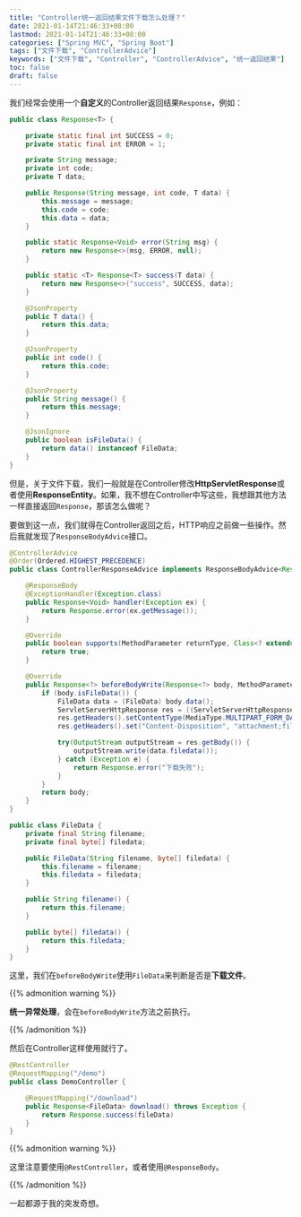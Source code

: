 ```yaml
---
title: "Controller统一返回结果文件下载怎么处理？"
date: 2021-01-14T21:46:33+08:00
lastmod: 2021-01-14T21:46:33+08:00
categories: ["Spring MVC", "Spring Boot"]
tags: ["文件下载", "ControllerAdvice"]
keywords: ["文件下载", "Controller", "ControllerAdvice", "统一返回结果"]
toc: false
draft: false
---
```


我们经常会使用一个**自定义**的Controller返回结果`Response`，例如：

```java
public class Response<T> {

    private static final int SUCCESS = 0;
    private static final int ERROR = 1;

    private String message;
    private int code;
    private T data;

    public Response(String message, int code, T data) {
        this.message = message;
        this.code = code;
        this.data = data;
    }

    public static Response<Void> error(String msg) {
        return new Response<>(msg, ERROR, null);
    }

    public static <T> Response<T> success(T data) {
        return new Response<>("success", SUCCESS, data);
    }

    @JsonProperty
    public T data() {
        return this.data;
    }

    @JsonProperty
    public int code() {
        return this.code;
    }

    @JsonProperty
    public String message() {
        return this.message;
    }

    @JsonIgnore
    public boolean isFileData() {
        return data() instanceof FileData;
    }
}
```

但是，关于文件下载，我们一般就是在Controller修改**HttpServletResponse**或者使用**ResponseEntity**。如果，我不想在Controller中写这些，我想跟其他方法一样直接返回`Response`，那该怎么做呢？

<!--more-->

要做到这一点，我们就得在Controller返回之后，HTTP响应之前做一些操作。然后我就发现了`ResponseBodyAdvice`接口。

```java
@ControllerAdvice
@Order(Ordered.HIGHEST_PRECEDENCE)
public class ControllerResponseAdvice implements ResponseBodyAdvice<Response<?>> {

    @ResponseBody
    @ExceptionHandler(Exception.class)
    public Response<Void> handler(Exception ex) {
        return Response.error(ex.getMessage());
    }

    @Override
    public boolean supports(MethodParameter returnType, Class<? extends HttpMessageConverter<?>> converterType) {
        return true;
    }

    @Override
    public Response<?> beforeBodyWrite(Response<?> body, MethodParameter returnType, MediaType selectedContentType, Class<? extends HttpMessageConverter<?>> selectedConverterType, ServerHttpRequest request, ServerHttpResponse response) {
        if (body.isFileData()) {
            FileData data = (FileData) body.data();
            ServletServerHttpResponse res = ((ServletServerHttpResponse)response);
            res.getHeaders().setContentType(MediaType.MULTIPART_FORM_DATA);
            res.getHeaders().set("Content-Disposition", "attachment;fileName*=UTF-8''" + data.filename());

            try(OutputStream outputStream = res.getBody()) {
                outputStream.write(data.filedata());
            } catch (Exception e) {
                return Response.error("下载失败");
            }
        }
        return body;
    }
}
```

```java
public class FileData {
    private final String filename;
    private final byte[] filedata;

    public FileData(String filename, byte[] filedata) {
        this.filename = filename;
        this.filedata = filedata;
    }

    public String filename() {
        return this.filename;
    }

    public byte[] filedata() {
        return this.filedata;
    }
}
```

这里，我们在`beforeBodyWrite`使用`FileData`来判断是否是**下载文件**。

{{% admonition warning %}}

**统一异常处理**，会在`beforeBodyWrite`方法之前执行。

{{% /admonition %}}

然后在Controller这样使用就行了。

```java
@RestController
@RequestMapping("/demo")
public class DemoController {

    @RequestMapping("/download")
    public Response<FileData> download() throws Exception {
 		return Response.success(fileData)
    }
}
```

{{% admonition warning %}}

这里注意要使用`@RestController`，或者使用`@ResponseBody`。

{{% /admonition %}}

一起都源于我的突发奇想。